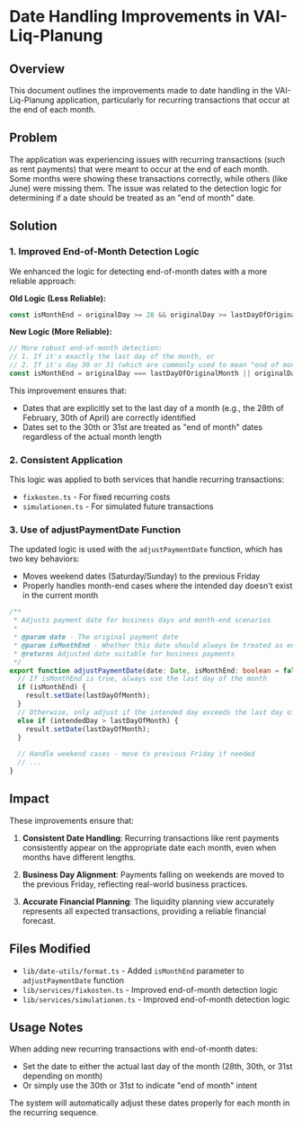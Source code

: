 # Date Handling Improvements in VAI-Liq-Planung

## Overview

This document outlines the improvements made to date handling in the VAI-Liq-Planung application, particularly for recurring transactions that occur at the end of each month.

## Problem

The application was experiencing issues with recurring transactions (such as rent payments) that were meant to occur at the end of each month. Some months were showing these transactions correctly, while others (like June) were missing them. The issue was related to the detection logic for determining if a date should be treated as an "end of month" date.

## Solution

### 1. Improved End-of-Month Detection Logic

We enhanced the logic for detecting end-of-month dates with a more reliable approach:

**Old Logic (Less Reliable):**
```javascript
const isMonthEnd = originalDay >= 28 && originalDay >= lastDayOfOriginalMonth - 1;
```

**New Logic (More Reliable):**
```javascript
// More robust end-of-month detection:
// 1. If it's exactly the last day of the month, or
// 2. If it's day 30 or 31 (which are commonly used to mean "end of month")
const isMonthEnd = originalDay === lastDayOfOriginalMonth || originalDay >= 30;
```

This improvement ensures that:
- Dates that are explicitly set to the last day of a month (e.g., the 28th of February, 30th of April) are correctly identified
- Dates set to the 30th or 31st are treated as "end of month" dates regardless of the actual month length

### 2. Consistent Application

This logic was applied to both services that handle recurring transactions:
- `fixkosten.ts` - For fixed recurring costs
- `simulationen.ts` - For simulated future transactions

### 3. Use of adjustPaymentDate Function

The updated logic is used with the `adjustPaymentDate` function, which has two key behaviors:
- Moves weekend dates (Saturday/Sunday) to the previous Friday
- Properly handles month-end cases where the intended day doesn't exist in the current month

```typescript
/**
 * Adjusts payment date for business days and month-end scenarios
 * 
 * @param date - The original payment date
 * @param isMonthEnd - Whether this date should always be treated as end of month
 * @returns Adjusted date suitable for business payments
 */
export function adjustPaymentDate(date: Date, isMonthEnd: boolean = false): Date {
  // If isMonthEnd is true, always use the last day of the month
  if (isMonthEnd) {
    result.setDate(lastDayOfMonth);
  } 
  // Otherwise, only adjust if the intended day exceeds the last day of this month
  else if (intendedDay > lastDayOfMonth) {
    result.setDate(lastDayOfMonth);
  }
  
  // Handle weekend cases - move to previous Friday if needed
  // ...
}
```

## Impact

These improvements ensure that:

1. **Consistent Date Handling**: Recurring transactions like rent payments consistently appear on the appropriate date each month, even when months have different lengths.

2. **Business Day Alignment**: Payments falling on weekends are moved to the previous Friday, reflecting real-world business practices.

3. **Accurate Financial Planning**: The liquidity planning view accurately represents all expected transactions, providing a reliable financial forecast.

## Files Modified

- `lib/date-utils/format.ts` - Added `isMonthEnd` parameter to `adjustPaymentDate` function
- `lib/services/fixkosten.ts` - Improved end-of-month detection logic
- `lib/services/simulationen.ts` - Improved end-of-month detection logic

## Usage Notes

When adding new recurring transactions with end-of-month dates:
- Set the date to either the actual last day of the month (28th, 30th, or 31st depending on month)
- Or simply use the 30th or 31st to indicate "end of month" intent

The system will automatically adjust these dates properly for each month in the recurring sequence. 
